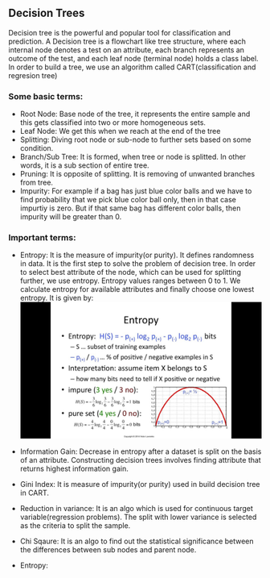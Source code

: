 ## Decision Trees
 
 Decision tree is the powerful and popular tool for classification and prediction. A Decision tree is a flowchart like tree structure, where each internal node denotes a test on an attribute, each branch represents an outcome of the test, and each leaf node (terminal node) holds a class label.
 In order to build a tree, we use an algorithm called CART(classification and regresion tree)

### Some basic terms:

 * Root Node: Base node of the tree, it represents the entire sample and this gets classified into two or more homogeneous sets.
 * Leaf Node: We get this when we reach at the end of the tree
 * Splitting: Diving root node or sub-node to further sets based on some condition.
 * Branch/Sub Tree: It is formed, when tree or node is splitted. In other words, it is a sub section of entire tree.
 * Pruning: It is opposite of splitting. It is removing of unwanted branches from tree.
 * Impurity: For example if a bag has just blue color balls and we have to find probability that we pick blue color ball only, then in that case impurtiy is zero. But if that same bag has different color balls, then impurity will be greater than 0.
 
### Important terms:
 * Entropy: It is the measure of impurity(or purity). It defines randomness in data. It is the first step to solve the problem of decision tree. In order to select best attribute of the node, which can be used for splitting further, we use entropy.
 Entropy values ranges between 0 to 1. We calculate entropy for available attributes and finally choose one lowest entropy. 
 It is given by:
 ![Entropy](images/entropy.jpg)

* Information Gain: Decrease in entropy after a dataset is split on the basis of an attribute. Constructing decision trees involves finding attribute that returns highest information gain.

 * Gini Index: It is measure of impurity(or purity) used in build decision tree in CART.
 
 * Reduction in variance: It is an algo which is used for continuous target variable(regression problems). The split with lower variance is selected as the criteria to split the sample.
 * Chi Sqaure: It is an algo to find out the statistical significance between the differences between sub nodes and parent node.
 * Entropy: 
